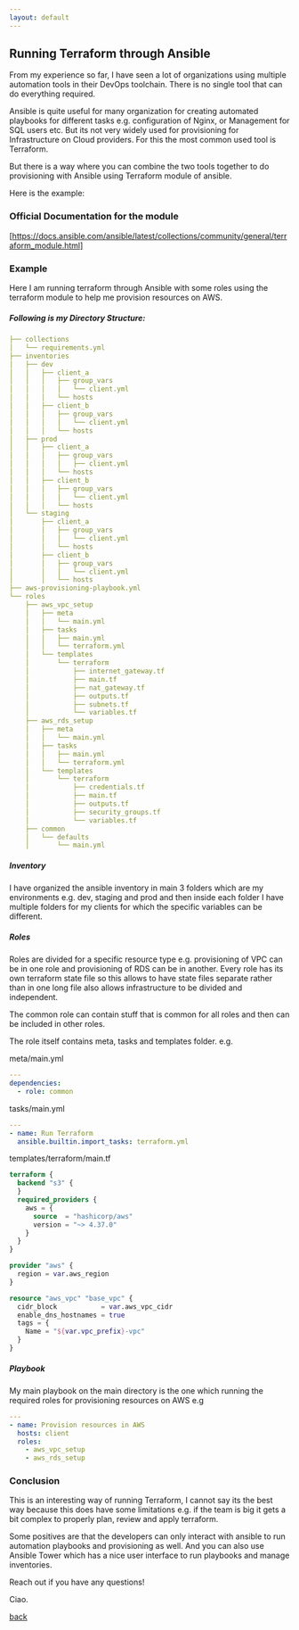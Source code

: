 ```yaml
---
layout: default
---
```


## Running Terraform through Ansible

From my experience so far, I have seen a lot of organizations using multiple automation tools in their DevOps toolchain. There is no single tool that can do everything required.

Ansible is quite useful for many organization for creating automated playbooks for different tasks e.g. configuration of Nginx, or Management for SQL users etc. But its not very widely used for provisioning for Infrastructure on Cloud providers. For this the most common used tool is Terraform.

But there is a way where you can combine the two tools together to do provisioning with Ansible using Terraform module of ansible.

Here is the example:

### Official Documentation for the module

[https://docs.ansible.com/ansible/latest/collections/community/general/terraform_module.html]

### Example

Here I am running terraform through Ansible with some roles using the terraform module to help me provision resources on AWS.

##### Following is my Directory Structure:
```yaml
├── collections
│   └── requirements.yml
├── inventories
│   ├── dev
│   │   ├── client_a
│   │   │   ├── group_vars
│   │   │   │   └── client.yml
│   │   │   └── hosts
│   │   ├── client_b
│   │   │   ├── group_vars
│   │   │   │   └── client.yml
│   │   │   └── hosts
│   ├── prod
│   │   ├── client_a
│   │   │   ├── group_vars
│   │   │   │   ├── client.yml
│   │   │   └── hosts
│   │   ├── client_b
│   │   │   ├── group_vars
│   │   │   │   └── client.yml
│   │   │   └── hosts
│   └── staging
│       ├── client_a
│       │   ├── group_vars
│       │   │   └── client.yml
│       │   └── hosts
│       ├── client_b
│       │   ├── group_vars
│       │   │   └── client.yml
│       │   └── hosts
├── aws-provisioning-playbook.yml
└── roles
    ├── aws_vpc_setup
    │   ├── meta
    │   │   └── main.yml
    │   ├── tasks
    │   │   ├── main.yml
    │   │   └── terraform.yml
    │   └── templates
    │       └── terraform
    │           ├── internet_gateway.tf
    │           ├── main.tf
    │           ├── nat_gateway.tf
    │           ├── outputs.tf
    │           ├── subnets.tf
    │           └── variables.tf
    ├── aws_rds_setup
    │   ├── meta
    │   │   └── main.yml
    │   ├── tasks
    │   │   ├── main.yml
    │   │   └── terraform.yml
    │   └── templates
    │       └── terraform
    │           ├── credentials.tf
    │           ├── main.tf
    │           ├── outputs.tf
    │           ├── security_groups.tf
    │           └── variables.tf
    ├── common
    │   └── defaults
    │       └── main.yml
```


##### Inventory

I have organized the ansible inventory in main 3 folders which are my environments e.g. dev, staging and prod and then inside each folder I have multiple folders for my clients for which the specific variables can be different. 

##### Roles

Roles are divided for a specific resource type e.g. provisioning of VPC can be in one role and provisioning of RDS can be in another. Every role has its own terraform state file so this allows to have state files separate rather than in one long file also allows infrastructure to be divided and independent.

The common role can contain stuff that is common for all roles and then can be included in other roles.

The role itself contains meta, tasks and templates folder.
e.g.

meta/main.yml
```yaml
---
dependencies:
  - role: common
```
tasks/main.yml
```yaml
---
- name: Run Terraform
  ansible.builtin.import_tasks: terraform.yml
```

templates/terraform/main.tf
```tf
terraform {
  backend "s3" {
  }
  required_providers {
    aws = {
      source  = "hashicorp/aws"
      version = "~> 4.37.0"
    }
  }
}

provider "aws" {
  region = var.aws_region
}

resource "aws_vpc" "base_vpc" {
  cidr_block           = var.aws_vpc_cidr
  enable_dns_hostnames = true
  tags = {
    Name = "${var.vpc_prefix}-vpc"
  }
}
```

##### Playbook

My main playbook on the main directory is the one which running the required roles for provisioning resources on AWS e.g

```yaml
---
- name: Provision resources in AWS
  hosts: client
  roles:
    - aws_vpc_setup
    - aws_rds_setup

```

### Conclusion

This is an interesting way of running Terraform, I cannot say its the best way because this does have some limitations e.g. if the team is big it gets a bit complex to properly plan, review and apply terraform. 

Some positives are that the developers can only interact with ansible to run automation playbooks and provisioning as well. And you can also use Ansible Tower which has a nice user interface to run playbooks and manage inventories.  

Reach out if you have any questions!

Ciao.


[back](../)

